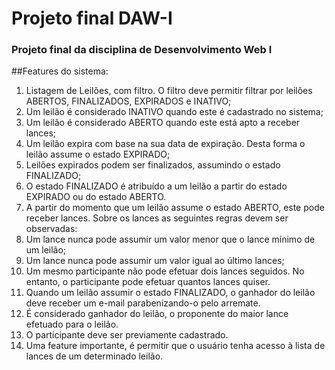 # Projeto final DAW-I

### Projeto final da disciplina de Desenvolvimento Web I

##Features do sistema: 

1. Listagem de Leilões, com filtro. O filtro deve permitir filtrar por leilões ABERTOS,
FINALIZADOS, EXPIRADOS e INATIVO;
2. Um leilão é considerado INATIVO quando este é cadastrado no sistema;
3. Um leilão é considerado ABERTO quando este está apto a receber lances;
4. Um leilão expira com base na sua data de expiração. Desta forma o leilão assume o
estado EXPIRADO;
5. Leilões expirados podem ser finalizados, assumindo o estado FINALIZADO;
6. O estado FINALIZADO é atribuído a um leilão a partir do estado EXPIRADO ou do
estado ABERTO.
7. A partir do momento que um leilão assume o estado ABERTO, este pode receber
lances. Sobre os lances as seguintes regras devem ser observadas:
8. Um lance nunca pode assumir um valor menor que o lance mínimo de um leilão;
9. Um lance nunca pode assumir um valor igual ao último lances;
10. Um mesmo participante não pode efetuar dois lances seguidos. No entanto, o
participante pode efetuar quantos lances quiser.
11. Quando um leilão assumir o estado FINALIZADO, o ganhador do leilão deve receber um
e-mail parabenizando-o pelo arremate.
12. É considerado ganhador do leilão, o proponente do maior lance efetuado para o leilão.
13. O participante deve ser previamente cadastrado.
14. Uma feature importante, é permitir que o usuário tenha acesso à lista de lances de um
determinado leilão.
